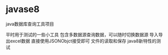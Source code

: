 # javase8
java数据库查询工具项目

平时用于测试的一些小工具
包含多数据源查询数据，可以随时切换数据源
导入导出excel数据  直接使用JSONObjct接受即可
文件的读取和保存
java8新特性的测试
